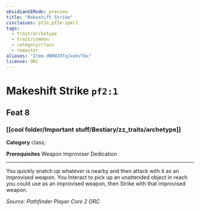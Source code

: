 ```yaml
---
obsidianUIMode: preview
title: "Makeshift Strike"
cssclasses: pf2e,pf2e-spell
tags:
  - trait/archetype
  - trait/common
  - category/class
  - remaster
aliases: "Item.dNRWJXTqJxekvTbx"
license: ORC
---
```

# Makeshift Strike `pf2:1`
## Feat 8
### [[cool folder/Important stuff/Bestiary/zz_traits/archetype]]

**Category** class; 



**Prerequisites** Weapon Improviser Dedication
* * *
You quickly snatch up whatever is nearby and then attack with it as an improvised weapon. You Interact to pick up an unattended object in reach you could use as an improvised weapon, then Strike with that improvised weapon.

*Source: Pathfinder Player Core 2*
*ORC*